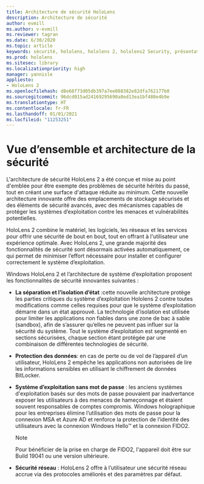 ```yaml
---
title: Architecture de sécurité HoloLens
description: Architecture de sécurité
author: evmill
ms.author: v-evmill
ms.reviewer: tagran
ms.date: 6/30/2020
ms.topic: article
keywords: sécurité, hololens, hololens 2, hololens2 Security, présentation de la sécurité, architecture de sécurité, architecture, architecture hololens 2
ms.prod: hololens
ms.sitesec: library
ms.localizationpriority: high
manager: yannisle
appliesto:
- HoloLens 2
ms.openlocfilehash: d8e68f73d05db397a7ee088382e82dfa762177b0
ms.sourcegitcommit: 96dcd015ad24169295690a8ed13ea1bf480e4b9e
ms.translationtype: HT
ms.contentlocale: fr-FR
ms.lasthandoff: 01/01/2021
ms.locfileid: "11253251"
---
```

# Vue d’ensemble et architecture de la sécurité

L'architecture de sécurité HoloLens 2 a été conçue et mise au point d'emblée pour être exempte des problèmes de sécurité hérités du passé, tout en créant une surface d'attaque réduite au minimum. Cette nouvelle architecture innovante offre des emplacements de stockage sécurisés et des éléments de sécurité avancés, avec des mécanismes capables de protéger les systèmes d’exploitation contre les menaces et vulnérabilités potentielles.

HoloLens 2 combine le matériel, les logiciels, les réseaux et les services pour offrir une sécurité de bout en bout, tout en offrant à l'utilisateur une expérience optimale. Avec HoloLens 2, une grande majorité des fonctionnalités de sécurité sont désormais activées automatiquement, ce qui permet de minimiser l’effort nécessaire pour installer et configurer correctement le système d’exploitation.

Windows HoloLens 2 et l’architecture de système d’exploitation proposent les fonctionnalités de sécurité innovantes suivantes :

  * **La séparation et l’isolation d’état** :cette nouvelle architecture protège les parties critiques du système d’exploitation Hololens 2 contre toutes modifications comme celles requises pour que le système d’exploitation démarre dans un état approuvé. La technologie d’isolation est utilisée pour limiter les applications non fiables dans une zone de bac à sable (sandbox), afin de s’assurer qu’elles ne peuvent pas influer sur la sécurité du système. Tout le système d’exploitation est segmenté en sections sécurisées, chaque section étant protégée par une combinaison de différentes technologies de sécurité.
  
  * **Protection des données**: en cas de perte ou de vol de l’appareil d’un utilisateur, HoloLens 2 empêche les applications non autorisées de lire les informations sensibles en utilisant le chiffrement de données BitLocker. 
  
  * **Système d’exploitation sans mot de passe** : les anciens systèmes d'exploitation basés sur des mots de passe pouvaient par inadvertance exposer les utilisateurs à des menaces de hameçonnage et étaient souvent responsables de comptes compromis. Windows holographique pour les entreprises élimine l’utilisation des mots de passe pour la connexion MSA et Azure AD et renforce la protection de l’identité des utilisateurs avec la connexion Windows Hello™ et la connexion FIDO2. 
  
    > [!NOTE]
    > Pour bénéficier de la prise en charge de FIDO2, l'appareil doit être sur Build 19041 ou une version ultérieure. 

  * **Sécurité réseau** : HoloLens 2 offre à l’utilisateur une sécurité réseau accrue via des protocoles améliorés et des paramètres par défaut.
